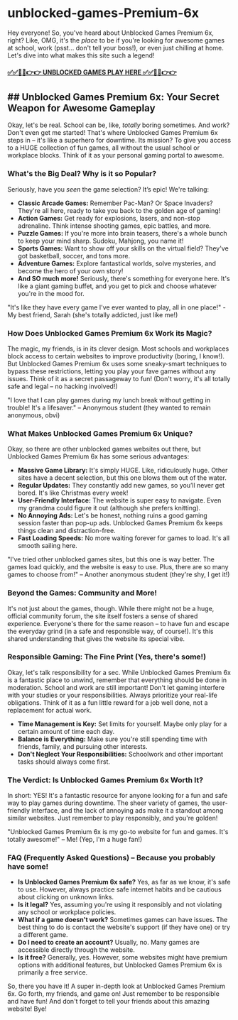 # unblocked-games-Premium-6x

Hey everyone!  So, you've heard about Unblocked Games Premium 6x, right?  Like, OMG, it's the *place* to be if you're looking for awesome games at school, work (psst… don't tell your boss!), or even just chilling at home. Let's dive into what makes this site such a legend!

#### [✅✅🔴🔴👉👉 UNBLOCKED GAMES PLAY HERE ✅✅🔴🔴👉👉](https://topstoryindia.com)

## ## Unblocked Games Premium 6x: Your Secret Weapon for Awesome Gameplay

Okay, let's be real.  School can be, like, *totally* boring sometimes.  And work?  Don't even get me started!  That's where Unblocked Games Premium 6x steps in – it's like a superhero for downtime. Its mission? To give you access to a HUGE collection of fun games, all without the usual school or workplace blocks.  Think of it as your personal gaming portal to awesome.

### What's the Big Deal? Why is it so Popular?

Seriously, have you *seen* the game selection?  It’s epic!  We're talking:

* **Classic Arcade Games:** Remember Pac-Man?  Or Space Invaders?  They're all here, ready to take you back to the golden age of gaming!
* **Action Games:** Get ready for explosions, lasers, and non-stop adrenaline.  Think intense shooting games, epic battles, and more.
* **Puzzle Games:** If you're more into brain teasers, there's a whole bunch to keep your mind sharp.  Sudoku, Mahjong, you name it!
* **Sports Games:**  Want to show off your skills on the virtual field?  They've got basketball, soccer, and tons more.
* **Adventure Games:** Explore fantastical worlds, solve mysteries, and become the hero of your own story!
* **And SO much more!**  Seriously, there's something for everyone here.  It's like a giant gaming buffet, and you get to pick and choose whatever you're in the mood for.

"It's like they have every game I've ever wanted to play, all in one place!" - My best friend, Sarah (she's totally addicted, just like me!)

### How Does Unblocked Games Premium 6x Work its Magic?

The magic, my friends, is in its clever design.  Most schools and workplaces block access to certain websites to improve productivity (boring, I know!).  But Unblocked Games Premium 6x uses some sneaky-smart techniques to bypass these restrictions, letting you play your fave games without any issues.  Think of it as a secret passageway to fun!  (Don't worry, it's all totally safe and legal – no hacking involved!)

"I love that I can play games during my lunch break without getting in trouble!  It's a lifesaver." –  Anonymous student (they wanted to remain anonymous, obvi)


### What Makes Unblocked Games Premium 6x Unique?

Okay, so there are other unblocked games websites out there, but Unblocked Games Premium 6x has some serious advantages:

* **Massive Game Library:**  It's simply HUGE.  Like, ridiculously huge.  Other sites have a decent selection, but this one blows them out of the water.
* **Regular Updates:**  They constantly add new games, so you’ll never get bored.  It's like Christmas every week!
* **User-Friendly Interface:**  The website is super easy to navigate. Even my grandma could figure it out (although she prefers knitting).
* **No Annoying Ads:**  Let's be honest, nothing ruins a good gaming session faster than pop-up ads.  Unblocked Games Premium 6x keeps things clean and distraction-free.
* **Fast Loading Speeds:**  No more waiting forever for games to load.  It's all smooth sailing here.

"I've tried other unblocked games sites, but this one is way better. The games load quickly, and the website is easy to use. Plus, there are so many games to choose from!" –  Another anonymous student (they're shy, I get it!)


### Beyond the Games: Community and More!

It's not just about the games, though.  While there might not be a huge, official community forum, the site itself fosters a sense of shared experience. Everyone's there for the same reason – to have fun and escape the everyday grind (in a safe and responsible way, of course!). It's this shared understanding that gives the website its special vibe.

###  Responsible Gaming: The Fine Print (Yes, there's some!)

Okay, let's talk responsibility for a sec.  While Unblocked Games Premium 6x is a fantastic place to unwind, remember that everything should be done in moderation.  School and work are still important!   Don't let gaming interfere with your studies or your responsibilities.  Always prioritize your real-life obligations.  Think of it as a fun little reward for a job well done, not a replacement for actual work.

* **Time Management is Key:** Set limits for yourself.  Maybe only play for a certain amount of time each day.
* **Balance is Everything:**  Make sure you're still spending time with friends, family, and pursuing other interests.
* **Don't Neglect Your Responsibilities:**  Schoolwork and other important tasks should always come first.

###  The Verdict: Is Unblocked Games Premium 6x Worth It?

In short: YES!  It's a fantastic resource for anyone looking for a fun and safe way to play games during downtime.  The sheer variety of games, the user-friendly interface, and the lack of annoying ads make it a standout among similar websites.  Just remember to play responsibly, and you're golden!

"Unblocked Games Premium 6x is my go-to website for fun and games. It's totally awesome!" –  Me! (Yep, I'm a huge fan!)


###  FAQ (Frequently Asked Questions) – Because you probably have some!

* **Is Unblocked Games Premium 6x safe?**  Yes, as far as we know, it's safe to use. However, always practice safe internet habits and be cautious about clicking on unknown links.
* **Is it legal?**  Yes, assuming you're using it responsibly and not violating any school or workplace policies.
* **What if a game doesn't work?**  Sometimes games can have issues. The best thing to do is contact the website's support (if they have one) or try a different game.
* **Do I need to create an account?**  Usually, no.  Many games are accessible directly through the website.
* **Is it free?**  Generally, yes.  However, some websites might have premium options with additional features, but Unblocked Games Premium 6x is primarily a free service.



So, there you have it!  A super in-depth look at Unblocked Games Premium 6x.  Go forth, my friends, and game on!  Just remember to be responsible and have fun!  And don't forget to tell your friends about this amazing website!  Bye!


